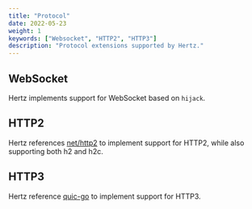 ```yaml
---
title: "Protocol"
date: 2022-05-23
weight: 1
keywords: ["Websocket", "HTTP2", "HTTP3"]
description: "Protocol extensions supported by Hertz."
---
```


## WebSocket

Hertz implements support for WebSocket based on `hijack`.

## HTTP2

Hertz references [net/http2](https://github.com/golang/net/tree/master/http2) to implement support for HTTP2, while also supporting both h2 and h2c.

## HTTP3

Hertz reference [quic-go](https://github.com/quic-go/quic-go) to implement support for HTTP3.
